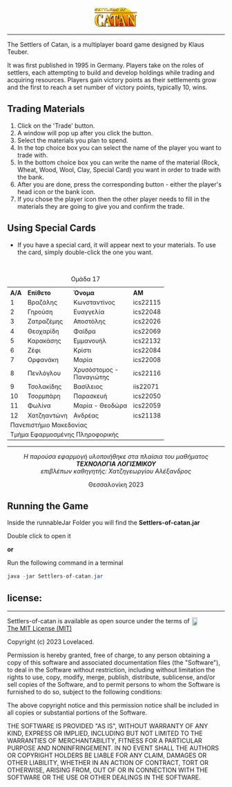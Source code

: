 <img src="src\main\resources\assets\startScreen\Settlers_Of_Catan_Logo.png" alt= “” width="20%" height="20%" style="margin-left:40%">

---

The Settlers of Catan, is a multiplayer board game designed by Klaus Teuber.

It was first published in 1995 in Germany. Players take on the roles of settlers, each attempting to build and develop holdings while trading and acquiring resources. Players gain victory points as their settlements grow and the first to reach a set number of victory points, typically 10, wins.

<h2>Trading Materials</h2>
<ol>
  <li>Click on the 'Trade' button.</li>
  <li>A window will pop up after you click the button.</li>
  <li>Select the materials you plan to spend.</li>
  <li>In the top choice box you can select the name of the player you want to trade with.</li>
  <li>In the bottom choice box you can write the name of the material (Rock, Wheat, Wood, Wool, Clay, Special Card) you want in order to trade with the bank.</li>
  <li>After you are done, press the corresponding button - either the player's head icon or the bank icon.</li>
  <li>If you chose the player icon then the other player needs to fill in the materials they are going to give you and confirm the trade.</li>
</ol>

<h2>Using Special Cards</h2>
<ul>
  <li>If you have a special card, it will appear next to your materials. To use the card, simply double-click the one you want.</li>
</ul>
<br>
<table style="text-align: left; border-collapse: collapse; border: none; ">

  <caption>Ομάδα 17</caption>
    <tr>
        <th>A/A</th>
        <th>Επίθετο</th>
        <th>Όνομα</th>
        <th>ΑΜ</th>
    </tr>
    <tr>
        <td>1</td>
        <td>Βραζάλης</td>
        <td>Κωνσταντίνος</td>
        <td>ics22115</td>
    </tr>
     <tr>
        <td>2</td>
        <td>Γηρούση</td>
        <td>Ευαγγελία</td>
        <td>ics22048</td>
    </tr>
     <tr>
        <td>3</td>
        <td>Ζατραζέμης</td>
        <td>Αποστόλης</td>
        <td>ics22026</td>
    </tr>
     <tr>
        <td>4</td>
        <td>Θεοχαρίδη</td>
        <td>Φαίδρα</td>
        <td>ics22069</td>
    </tr>
     <tr>
        <td>5</td>
        <td>Καρακάσης</td>
        <td>Εμμανουήλ</td>
        <td>ics22132</td>
    </tr>
     <tr>
        <td>6</td>
        <td>Ζέφι</td>
        <td>Κρίστι</td>
        <td>ics22084</td>
    </tr>
     <tr>
        <td>7</td>
        <td>Ορφανάκη</td>
        <td>Μαρία</td>
        <td>ics22008</td>
    </tr>
    <tr>
        <td>8</td>
        <td>Πενλόγλου</td>
        <td>Χρυσόστομος - <br> Παναγιώτης</td>
        <td>ics22116</td>
    </tr>
        <tr>
        <td>9</td>
        <td>Τσολακίδης</td>
        <td>Βασίλειος</td>
        <td>iis22071</td>
    </tr>
    <tr>
        <td>10</td>
        <td>Τσορμπάρη</td>
        <td>Παρασκευή</td>
        <td>ics22050</td>
    </tr>
    <tr>
        <td>11</td>
        <td>Φωλίνα</td>
        <td>Μαρία - Θεοδώρα</td>
        <td>ics22059</td>
    </tr>
         <tr>
        <td>12</td>
        <td>Χατζηαντώνη</td>
        <td>Ανδρέας</td>
        <td>ics21138</td>
    </tr>
    <tr>
        <td colspan="5">Πανεπιστήμιο Μακεδονίας</td>
    </tr>
    <tr colspan="5">
        <td colspan="5">Τμήμα Εφαρμοσμένης Πληροφορικής</td>
    </tr>
</table>

<hr>
<p align="center"> <i> Η παρούσα εφαρμογή υλοποιήθηκε στα πλαίσια του μαθήματος
<br>
<b> ΤΕΧΝΟΛΟΓΙΑ ΛΟΓΙΣΜΙΚΟΥ </b>
<br>
επιβλέπων καθηγητής: Χατζηγεωργίου Αλέξανδρος </i> </p>

<p align="center"> Θεσσαλονίκη 2023  </p>
<h2> Running the Game </h2>

<p> Inside the runnableJar Folder you will find the <b> Settlers-of-catan.jar </b> </p>
 
 <p> Double click to open it </p>
 
 <p> <b>or</b> </p>
 
 <p> Run the following command in a terminal </p>

```java
java -jar Settlers-of-catan.jar
```
  
<h2>license:</h2>
<hr>

<img align="right" width="15%" height="15%" src="https://i0.wp.com/opensource.org/wp-content/uploads/2009/08/osi_symbol_0.png">

<p> Settlers-of-catan is available as open source under the terms of <a href="https://github.com/Lovelaced-Team/Settlers-of-catan/blob/main/LICENSE">The MIT License (MIT)</a></p>

<p>Copyright (c) 2023 Lovelaced.</p>

<p>Permission is hereby granted, free of charge, to any person obtaining a copy of this software and associated documentation files (the "Software"), to deal in the Software without restriction, including without limitation the rights to use, copy, modify, merge, publish, distribute, sublicense, and/or sell copies of the Software, and to permit persons to whom the Software is furnished to do so, subject to the following conditions:</p>

<p>The above copyright notice and this permission notice shall be included in all copies or substantial portions of the Software.</p>

<p>THE SOFTWARE IS PROVIDED "AS IS", WITHOUT WARRANTY OF ANY KIND, EXPRESS OR IMPLIED, INCLUDING BUT NOT LIMITED TO THE WARRANTIES OF MERCHANTABILITY, FITNESS FOR A PARTICULAR PURPOSE AND NONINFRINGEMENT. IN NO EVENT SHALL THE AUTHORS OR COPYRIGHT HOLDERS BE LIABLE FOR ANY CLAIM, DAMAGES OR OTHER LIABILITY, WHETHER IN AN ACTION OF CONTRACT, TORT OR OTHERWISE, ARISING FROM, OUT OF OR IN CONNECTION WITH THE SOFTWARE OR THE USE OR OTHER DEALINGS IN THE SOFTWARE.</p>

